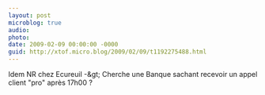 ```yaml
---
layout: post
microblog: true
audio: 
photo: 
date: 2009-02-09 00:00:00 -0000
guid: http://xtof.micro.blog/2009/02/09/t1192275488.html
---
```

Idem NR chez Ecureuil -&amp;gt; Cherche une Banque sachant recevoir un appel client "pro" après 17h00 ?

